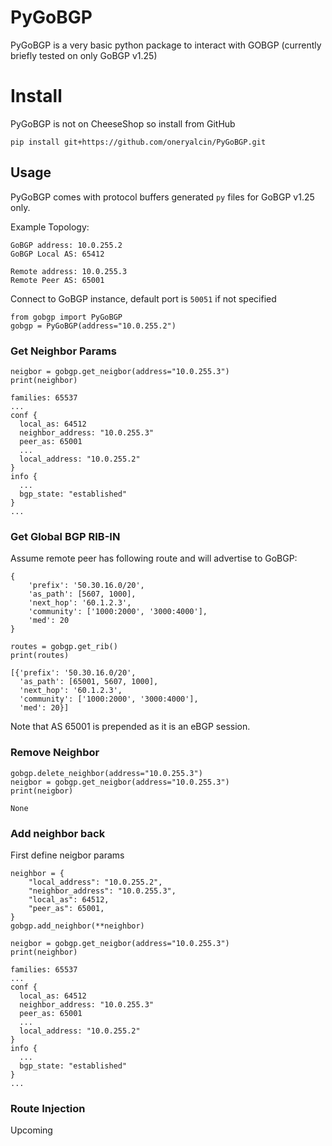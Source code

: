 # PyGoBGP

PyGoBGP is a very basic python package to interact with GOBGP (currently briefly tested on only GoBGP v1.25)

# Install

PyGoBGP is not on CheeseShop so install from GitHub 
```
pip install git+https://github.com/oneryalcin/PyGoBGP.git
```

## Usage 
PyGoBGP comes with protocol buffers generated `py` files for GoBGP v1.25 only. 

Example Topology:

```
GoBGP address: 10.0.255.2
GoBGP Local AS: 65412

Remote address: 10.0.255.3
Remote Peer AS: 65001
```

Connect to GoBGP instance, default port is `50051` if not specified 

```
from gobgp import PyGoBGP
gobgp = PyGoBGP(address="10.0.255.2")
```

### Get Neighbor Params
```
neigbor = gobgp.get_neigbor(address="10.0.255.3")
print(neighbor)

families: 65537
...
conf {
  local_as: 64512
  neighbor_address: "10.0.255.3"
  peer_as: 65001
  ...
  local_address: "10.0.255.2"
}
info {
  ...
  bgp_state: "established"
}
...
```

### Get Global BGP RIB-IN 

Assume remote peer has following route and will advertise to GoBGP:
```
{
    'prefix': '50.30.16.0/20',
    'as_path': [5607, 1000],
    'next_hop': '60.1.2.3',
    'community': ['1000:2000', '3000:4000'],
    'med': 20
}  

```

```
routes = gobgp.get_rib()
print(routes)

[{'prefix': '50.30.16.0/20',
  'as_path': [65001, 5607, 1000],
  'next_hop': '60.1.2.3',
  'community': ['1000:2000', '3000:4000'],
  'med': 20}]
```
Note that AS 65001 is prepended as it is an eBGP session.

### Remove Neighbor

```
gobgp.delete_neighbor(address="10.0.255.3")
neigbor = gobgp.get_neigbor(address="10.0.255.3")
print(neigbor)

None

```


### Add neighbor back

First define neigbor params
```
neighbor = {
    "local_address": "10.0.255.2",
    "neighbor_address": "10.0.255.3",
    "local_as": 64512,
    "peer_as": 65001,
}
gobgp.add_neighbor(**neighbor)
```

```
neigbor = gobgp.get_neigbor(address="10.0.255.3")
print(neighbor)

families: 65537
...
conf {
  local_as: 64512
  neighbor_address: "10.0.255.3"
  peer_as: 65001
  ...
  local_address: "10.0.255.2"
}
info {
  ...
  bgp_state: "established"
}
...
```

### Route Injection
Upcoming



